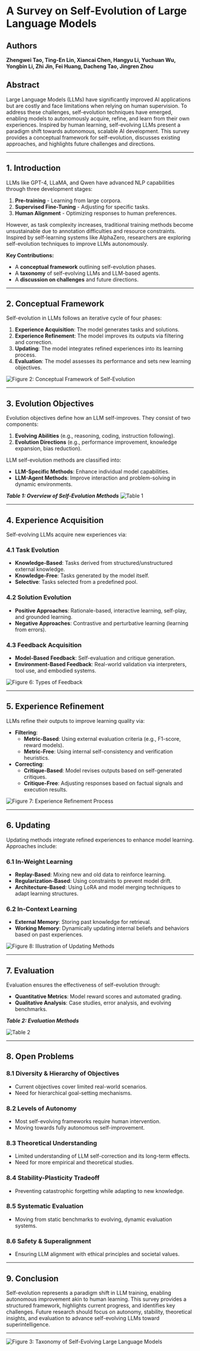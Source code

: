 # A Survey on Self-Evolution of Large Language Models

## Authors
**Zhengwei Tao, Ting-En Lin, Xiancai Chen, Hangyu Li, Yuchuan Wu, Yongbin Li, Zhi Jin, Fei Huang, Dacheng Tao, Jingren Zhou**

## Abstract
Large Language Models (LLMs) have significantly improved AI applications but are costly and face limitations when relying on human supervision. To address these challenges, self-evolution techniques have emerged, enabling models to autonomously acquire, refine, and learn from their own experiences. Inspired by human learning, self-evolving LLMs present a paradigm shift towards autonomous, scalable AI development. This survey provides a conceptual framework for self-evolution, discusses existing approaches, and highlights future challenges and directions.

---

## 1. Introduction
LLMs like GPT-4, LLaMA, and Qwen have advanced NLP capabilities through three development stages:
1. **Pre-training** - Learning from large corpora.
2. **Supervised Fine-Tuning** - Adjusting for specific tasks.
3. **Human Alignment** - Optimizing responses to human preferences.

However, as task complexity increases, traditional training methods become unsustainable due to annotation difficulties and resource constraints. Inspired by self-learning systems like AlphaZero, researchers are exploring self-evolution techniques to improve LLMs autonomously.

**Key Contributions:**
- A **conceptual framework** outlining self-evolution phases.
- A **taxonomy** of self-evolving LLMs and LLM-based agents.
- A **discussion on challenges** and future directions.

---

## 2. Conceptual Framework
Self-evolution in LLMs follows an iterative cycle of four phases:

1. **Experience Acquisition**: The model generates tasks and solutions.
2. **Experience Refinement**: The model improves its outputs via filtering and correction.
3. **Updating**: The model integrates refined experiences into its learning process.
4. **Evaluation**: The model assesses its performance and sets new learning objectives.

![Figure 2: Conceptual Framework of Self-Evolution](../assets/Conceptual_Framework_of_Self-Evolution.png)

---

## 3. Evolution Objectives
Evolution objectives define how an LLM self-improves. They consist of two components:
1. **Evolving Abilities** (e.g., reasoning, coding, instruction following).
2. **Evolution Directions** (e.g., performance improvement, knowledge expansion, bias reduction).

LLM self-evolution methods are classified into:
- **LLM-Specific Methods**: Enhance individual model capabilities.
- **LLM-Agent Methods**: Improve interaction and problem-solving in dynamic environments.

_**Table 1: Overview of Self-Evolution Methods**_
![Table 1](../assets/Table_1_Overview_of_Self-Evolution_Methods.png)

---

## 4. Experience Acquisition
Self-evolving LLMs acquire new experiences via:

### 4.1 Task Evolution
- **Knowledge-Based**: Tasks derived from structured/unstructured external knowledge.
- **Knowledge-Free**: Tasks generated by the model itself.
- **Selective**: Tasks selected from a predefined pool.

### 4.2 Solution Evolution
- **Positive Approaches**: Rationale-based, interactive learning, self-play, and grounded learning.
- **Negative Approaches**: Contrastive and perturbative learning (learning from errors).

### 4.3 Feedback Acquisition
- **Model-Based Feedback**: Self-evaluation and critique generation.
- **Environment-Based Feedback**: Real-world validation via interpreters, tool use, and embodied systems.

![Figure 6: Types of Feedback](../assets/Types_of_Feedback.png)

---

## 5. Experience Refinement
LLMs refine their outputs to improve learning quality via:

- **Filtering**:
  - **Metric-Based**: Using external evaluation criteria (e.g., F1-score, reward models).
  - **Metric-Free**: Using internal self-consistency and verification heuristics.
- **Correcting**:
  - **Critique-Based**: Model revises outputs based on self-generated critiques.
  - **Critique-Free**: Adjusting responses based on factual signals and execution results.

![Figure 7: Experience Refinement Process](../assets/Experience_Refinement_Process.png)

---

## 6. Updating
Updating methods integrate refined experiences to enhance model learning. Approaches include:

### 6.1 In-Weight Learning
- **Replay-Based**: Mixing new and old data to reinforce learning.
- **Regularization-Based**: Using constraints to prevent model drift.
- **Architecture-Based**: Using LoRA and model merging techniques to adapt learning structures.

### 6.2 In-Context Learning
- **External Memory**: Storing past knowledge for retrieval.
- **Working Memory**: Dynamically updating internal beliefs and behaviors based on past experiences.

![Figure 8: Illustration of Updating Methods](../assets/Illustration_of_Updating_Methods.png)

---

## 7. Evaluation
Evaluation ensures the effectiveness of self-evolution through:
- **Quantitative Metrics**: Model reward scores and automated grading.
- **Qualitative Analysis**: Case studies, error analysis, and evolving benchmarks.

_**Table 2: Evaluation Methods**_

![Table 2](../assets/Table_2_Evaluation_Methods.png)

---

## 8. Open Problems
### 8.1 Diversity & Hierarchy of Objectives
- Current objectives cover limited real-world scenarios.
- Need for hierarchical goal-setting mechanisms.

### 8.2 Levels of Autonomy
- Most self-evolving frameworks require human intervention.
- Moving towards fully autonomous self-improvement.

### 8.3 Theoretical Understanding
- Limited understanding of LLM self-correction and its long-term effects.
- Need for more empirical and theoretical studies.

### 8.4 Stability-Plasticity Tradeoff
- Preventing catastrophic forgetting while adapting to new knowledge.

### 8.5 Systematic Evaluation
- Moving from static benchmarks to evolving, dynamic evaluation systems.

### 8.6 Safety & Superalignment
- Ensuring LLM alignment with ethical principles and societal values.

---

## 9. Conclusion
Self-evolution represents a paradigm shift in LLM training, enabling autonomous improvement akin to human learning. This survey provides a structured framework, highlights current progress, and identifies key challenges. Future research should focus on autonomy, stability, theoretical insights, and evaluation to advance self-evolving LLMs toward superintelligence.

---

![Figure 3: Taxonomy of Self-Evolving Large Language Models](../assets/Taxonomy_of_Self-Evolving.png)

